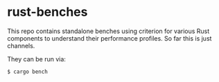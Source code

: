 rust-benches
============

This repo contains standalone benches using criterion for various Rust
components to understand their performance profiles. So far this is just
channels.

They can be run via:

```
$ cargo bench
```
